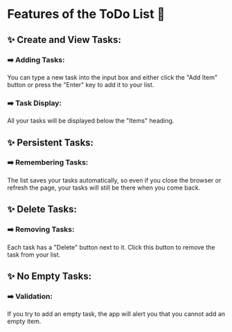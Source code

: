 # Features of the ToDo List 🚀

## ✨ Create and View Tasks:

### ➡️ Adding Tasks:
You can type a new task into the input box and either click the "Add Item" button or press the "Enter" key to add it to your list.
### ➡️ Task Display:
All your tasks will be displayed below the "Items" heading.

## ✨ Persistent Tasks:
### ➡️ Remembering Tasks:
The list saves your tasks automatically, so even if you close the browser or refresh the page, your tasks will still be there when you come back.

## ✨ Delete Tasks:
### ➡️ Removing Tasks:
Each task has a "Delete" button next to it. Click this button to remove the task from your list.

## ✨ No Empty Tasks:
### ➡️ Validation:
If you try to add an empty task, the app will alert you that you cannot add an empty item.